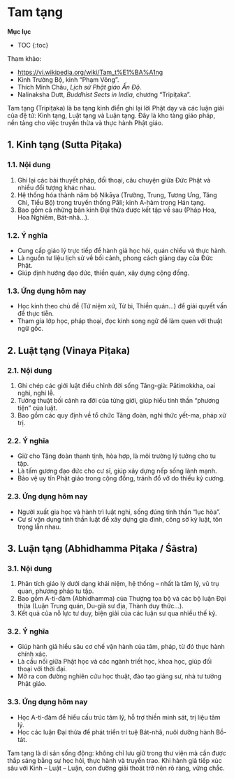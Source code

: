 # Tam tạng

**Mục lục**

- TOC
{:toc}

Tham khảo:

- <https://vi.wikipedia.org/wiki/Tam_t%E1%BA%A1ng>
- Kinh Trường Bộ, kinh “Phạm Võng”.
- Thích Minh Châu, *Lịch sử Phật giáo Ấn Độ*.
- Nalinaksha Dutt, *Buddhist Sects in India*, chương “Tripiṭaka”.

Tam tạng (Tripiṭaka) là ba tạng kinh điển ghi lại lời Phật dạy và các luận giải của đệ tử: Kinh tạng, Luật tạng và Luận tạng. Đây là kho tàng giáo pháp, nền tảng cho việc truyền thừa và thực hành Phật giáo.

## 1. Kinh tạng (Sutta Piṭaka)

### 1.1. Nội dung

1. Ghi lại các bài thuyết pháp, đối thoại, câu chuyện giữa Đức Phật và nhiều đối tượng khác nhau.
2. Hệ thống hóa thành năm bộ Nikāya (Trường, Trung, Tương Ưng, Tăng Chi, Tiểu Bộ) trong truyền thống Pāli; kinh A-hàm trong Hán tạng.
3. Bao gồm cả những bản kinh Đại thừa được kết tập về sau (Pháp Hoa, Hoa Nghiêm, Bát-nhã…).

### 1.2. Ý nghĩa

- Cung cấp giáo lý trực tiếp để hành giả học hỏi, quán chiếu và thực hành.
- Là nguồn tư liệu lịch sử về bối cảnh, phong cách giảng dạy của Đức Phật.
- Giúp định hướng đạo đức, thiền quán, xây dựng cộng đồng.

### 1.3. Ứng dụng hôm nay

- Học kinh theo chủ đề (Tứ niệm xứ, Từ bi, Thiền quán…) để giải quyết vấn đề thực tiễn.
- Tham gia lớp học, pháp thoại, đọc kinh song ngữ để làm quen với thuật ngữ gốc.

## 2. Luật tạng (Vinaya Piṭaka)

### 2.1. Nội dung

1. Ghi chép các giới luật điều chỉnh đời sống Tăng-già: Pātimokkha, oai nghi, nghi lễ.
2. Tường thuật bối cảnh ra đời của từng giới, giúp hiểu tinh thần “phương tiện” của luật.
3. Bao gồm các quy định về tổ chức Tăng đoàn, nghi thức yết-ma, pháp xử trị.

### 2.2. Ý nghĩa

- Giữ cho Tăng đoàn thanh tịnh, hòa hợp, là môi trường lý tưởng cho tu tập.
- Là tấm gương đạo đức cho cư sĩ, giúp xây dựng nếp sống lành mạnh.
- Bảo vệ uy tín Phật giáo trong cộng đồng, tránh đổ vỡ do thiếu kỷ cương.

### 2.3. Ứng dụng hôm nay

- Người xuất gia học và hành trì luật nghi, sống đúng tinh thần “lục hòa”.
- Cư sĩ vận dụng tinh thần luật để xây dựng gia đình, công sở kỷ luật, tôn trọng lẫn nhau.

## 3. Luận tạng (Abhidhamma Piṭaka / Śāstra)

### 3.1. Nội dung

1. Phân tích giáo lý dưới dạng khái niệm, hệ thống – nhất là tâm lý, vũ trụ quan, phương pháp tu tập.
2. Bao gồm A-tì-đàm (Abhidhamma) của Thượng tọa bộ và các bộ luận Đại thừa (Luận Trung quán, Du-già sư địa, Thành duy thức…).
3. Kết quả của nỗ lực tư duy, biện giải của các luận sư qua nhiều thế kỷ.

### 3.2. Ý nghĩa

- Giúp hành giả hiểu sâu cơ chế vận hành của tâm, pháp, từ đó thực hành chính xác.
- Là cầu nối giữa Phật học và các ngành triết học, khoa học, giúp đối thoại với thời đại.
- Mở ra con đường nghiên cứu học thuật, đào tạo giảng sư, nhà tư tưởng Phật giáo.

### 3.3. Ứng dụng hôm nay

- Học A-tì-đàm để hiểu cấu trúc tâm lý, hỗ trợ thiền minh sát, trị liệu tâm lý.
- Học các luận Đại thừa để phát triển trí tuệ Bát-nhã, nuôi dưỡng hành Bồ-tát.

Tam tạng là di sản sống động: không chỉ lưu giữ trong thư viện mà cần được thắp sáng bằng sự học hỏi, thực hành và truyền trao. Khi hành giả tiếp xúc sâu với Kinh – Luật – Luận, con đường giải thoát trở nên rõ ràng, vững chắc.
